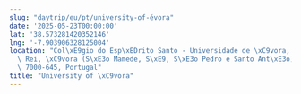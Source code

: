 ```yaml
---
slug: "daytrip/eu/pt/university-of-évora"
date: '2025-05-23T00:00:00'
lat: '38.573281420352146'
lng: '-7.903906328125004'
location: "Col\xE9gio do Esp\xEDrito Santo - Universidade de \xC9vora, 6, Rua do Cardeal\
  \ Rei, \xC9vora (S\xE3o Mamede, S\xE9, S\xE3o Pedro e Santo Ant\xE3o), \xC9vora,\
  \ 7000-645, Portugal"
title: "University of \xC9vora"
---
```



